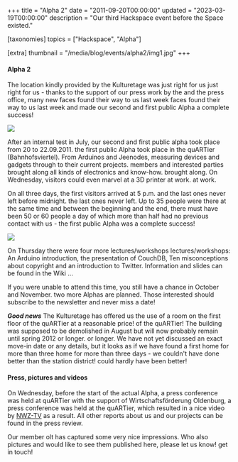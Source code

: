 +++
title = "Alpha 2"
date = "2011-09-20T00:00:00"
updated = "2023-03-19T00:00:00"
description = "Our third Hackspace event before the Space existed."

[taxonomies]
topics = ["Hackspace", "Alpha"]

[extra]
thumbnail = "/media/blog/events/alpha2/img1.jpg"
+++

#### Alpha 2

The location kindly provided by the Kulturetage was just right for us
just right for us - thanks to the support of our press work by the
and the press office, many new faces found their way to us last week
faces found their way to us last week and made our second and first public Alpha
a complete success!

![](/media/blog/events/alpha2/img1.jpg)

After an internal test in July, our second and first public alpha took place from 20 to 22.09.2011.
the first public Alpha took place in the quARTier (Bahnhofsviertel). From Arduinos
and Jeenodes, measuring devices and gadgets through to their current projects.
members and interested parties brought along all kinds of electronics and know-how.
brought along. On Wednesday, visitors could even marvel at a 3D printer at work.
at work.

On all three days, the first visitors arrived at 5 p.m. and the last ones never left before midnight.
the last ones never left. Up to 35 people were there at the same time and
between the beginning and the end, there must have been 50 or 60 people a day
of which more than half had no previous contact with us - the first public Alpha was a complete success!

![](/media/blog/events/alpha2/img2.jpg)

On Thursday there were four more lectures/workshops
lectures/workshops: An Arduino introduction, the presentation of CouchDB, Ten
misconceptions about copyright and an introduction to Twitter. Information and slides
can be found in the Wiki ...

If you were unable to attend this time, you still have a chance in October and November.
two more Alphas are planned. Those interested should subscribe to the newsletter and never miss a date!

***Good news*** The Kulturetage has offered us the use of a room on the first floor of the quARTier at a reasonable
price!
of the quARTier! The building was supposed to be demolished in August
but will now probably remain until spring 2012 or longer.
or longer. We have not yet discussed an exact move-in date or any
details, but it looks as if we have found a first home for more than three
home for more than three days - we couldn't have done better than the station district!
could hardly have been better!

#### Press, pictures and videos

On Wednesday, before the start of the actual Alpha, a press conference was held at quARTier with the support of
Wirtschaftsförderung Oldenburg, a press conference was held at the quARTier, which resulted in a nice video
by [NWZ-TV](https://web.archive.org/web/20111109131512/https://nwzonline.de/Video/Des-Tftlers-Paradies_1175142740001.html)
as a result. All other reports about us and our projects can be found
in the press review.

Our member olt has captured some very nice impressions. Who also
pictures and would like to see them published here, please let us know!
get in touch!
